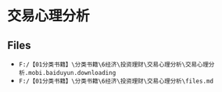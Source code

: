 # 交易心理分析

## Files

- `F:/【01分类书籍】\分类书籍\6经济\投资理财\交易心理分析\交易心理分析.mobi.baiduyun.downloading`
- `F:/【01分类书籍】\分类书籍\6经济\投资理财\交易心理分析\files.md`
